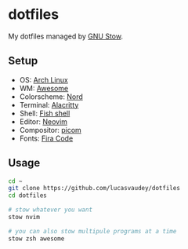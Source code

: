 # dotfiles

My dotfiles managed by [GNU Stow](https://www.gnu.org/software/stow/). 

## Setup

- OS: [Arch Linux](https://archlinux.org/)
- WM: [Awesome](https://github.com/awesomeWM/awesome)
- Colorscheme: [Nord](https://www.nordtheme.com/)
- Terminal: [Alacritty](https://github.com/alacritty/alacritty)
- Shell: [Fish shell](https://fishshell.com/)
- Editor: [Neovim](https://github.com/neovim/neovim/)
- Compositor: [picom](https://github.com/yshui/picom)
- Fonts: [Fira Code](https://archlinux.org/packages/community/any/ttf-fira-code/)

## Usage

```bash
cd ~
git clone https://github.com/lucasvaudey/dotfiles
cd dotfiles

# stow whatever you want
stow nvim

# you can also stow multipule programs at a time
stow zsh awesome
```

